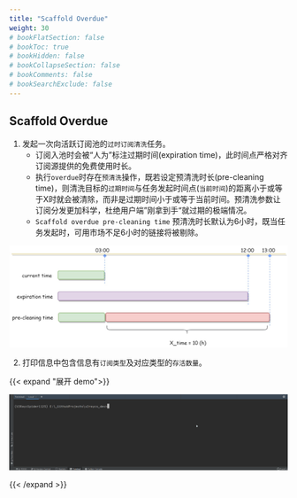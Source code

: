 ```yaml
---
title: "Scaffold Overdue"
weight: 30
# bookFlatSection: false
# bookToc: true
# bookHidden: false
# bookCollapseSection: false
# bookComments: false
# bookSearchExclude: false
---
```


## Scaffold Overdue

1. 发起一次向活跃订阅池的`过时订阅清洗`任务。
   - 订阅入池时会被“人为”标注过期时间(expiration time)，此时间点严格对齐订阅源提供的免费使用时长。
   - 执行`overdue`时存在`预清洗`操作，既若设定预清洗时长(pre-cleaning time)，则清洗目标的`过期时间`与任务发起时间点(`当前时间`)的距离小于或等于X时就会被清除，而非是过期时间小于或等于当前时间。预清洗参数让订阅分发更加科学，杜绝用户端”刚拿到手“就过期的极端情况。
   - `Scaffold overdue pre-cleaning time` 预清洗时长默认为6小时，既当任务发起时，可用市场不足6小时的链接将被剔除。

<div align="center"><img src="image-20211010161913122.png" alt="image-20211010161913122" style="zoom: 67%;" /></div>

2. 打印信息中包含信息有`订阅类型`及对应类型的`存活数量`。

{{< expand "展开 demo">}}

![overdue1](4XeI5APwnVtkxED.gif)

{{< /expand >}}
